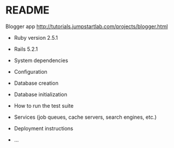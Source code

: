 # README
Blogger app
http://tutorials.jumpstartlab.com/projects/blogger.html

* Ruby version 2.5.1
* Rails 5.2.1

* System dependencies

* Configuration

* Database creation

* Database initialization

* How to run the test suite

* Services (job queues, cache servers, search engines, etc.)

* Deployment instructions

* ...
